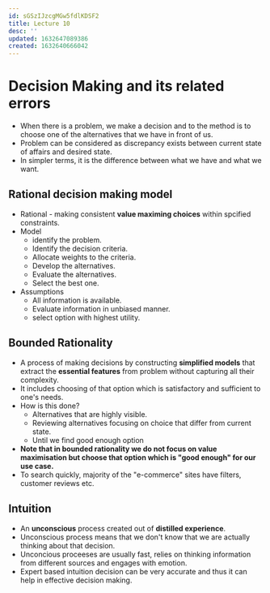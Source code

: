 ```yaml
---
id: sGSzIJzcgMGw5fdlKDSF2
title: Lecture 10
desc: ''
updated: 1632647089386
created: 1632640666042
---
```


# Decision Making and its related errors
* When there is a problem, we make a decision and to the method is to choose one of the alternatives that we have in front of us.
* Problem can be considered as discrepancy exists between current state of affairs and desired state.
* In simpler terms, it is the difference between what we have and what we want.


## Rational decision making model
* Rational - making consistent **value maximing choices** within spcified constraints.
* Model
    * identify the problem.
    * Identify the decision criteria.
    * Allocate weights to the criteria.
    * Develop the alternatives.
    * Evaluate the alternatives.
    * Select the best one.
* Assumptions
    * All information is available.
    * Evaluate information in unbiased manner.
    * select option with highest utility.

## Bounded Rationality
* A process of making decisions by constructing **simplified models** that extract the **essential features** from problem without capturing all their complexity.
* It includes choosing of that option which is satisfactory and sufficient to one's needs.
* How is this done?
    * Alternatives that are highly visible.
    * Reviewing alternatives focusing on choice that differ from current state.
    * Until we find good enough option
* **Note that in bounded rationality we do not focus on value maximisation but choose that option which is "good enough" for our use case.**
* To search quickly, majority of the "e-commerce" sites have filters, customer reviews etc.

## Intuition
* An **unconscious** process created out of **distilled experience**.
* Unconscious process means that we don't know that we are actually thinking about that decision.
* Unconcious proceeses are usually fast, relies on thinking information from different sources and engages with emotion.
* Expert based intuition decision can be very accurate and thus it can help in effective decision making.